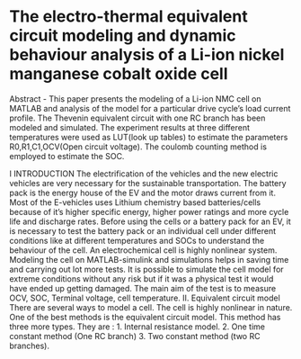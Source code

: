 <html>
<h1>The electro-thermal equivalent circuit modeling and dynamic behaviour analysis of a Li-ion nickel manganese cobalt oxide cell</h1>
<p> Abstract - This paper presents the modeling of a Li-ion NMC cell on MATLAB and analysis of the model for a particular drive cycle’s load current profile. The Thevenin equivalent circuit with one RC branch has been modeled and simulated. The experiment results at three different temperatures were used as LUT(look up tables) to estimate the parameters R0,R1,C1,OCV(Open circuit voltage). The coulomb counting method is employed to estimate the SOC.</p>
<p>I INTRODUCTION
The electrification of the vehicles and the new electric vehicles are very necessary for the sustainable transportation. The battery pack is the energy house of the EV and the motor draws current from it. Most of the E-vehicles uses Lithium chemistry based batteries/cells because of it’s higher specific energy, higher power ratings and more cycle life and discharge rates. Before using the cells or a battery pack for an EV, it is necessary to test the battery pack or an individual cell under different conditions like at different temperatures and SOCs to understand the behaviour of the cell. An electrochemical cell is highly nonlinear system. Modeling the cell on MATLAB-simulink and simulations helps in saving time and carrying out lot more tests. It is possible to simulate the cell model for extreme conditions without any risk but if it was a physical test it would have ended up getting damaged. The main aim of the test is to measure OCV, SOC, Terminal voltage, cell temperature.
II. Equivalent circuit model
There are several ways to model a cell. The cell is highly nonlinear in nature. One of the best methods is the equivalent circuit model. This method has three more types. They are : 1. Internal resistance model. 2. One time constant method (One RC branch) 3. Two constant method (two RC branches).</p>  
</html>

